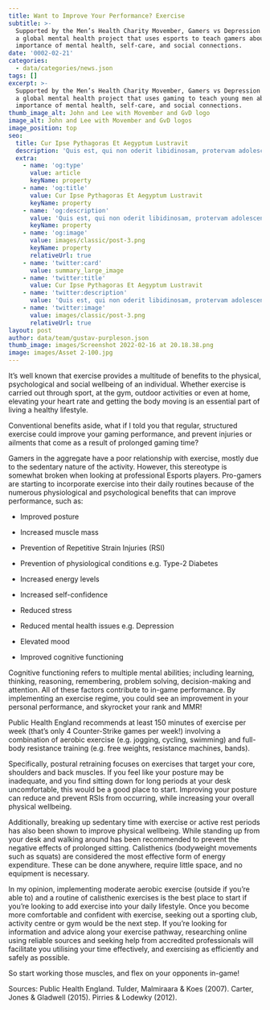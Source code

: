 ```yaml
---
title: Want to Improve Your Performance? Exercise
subtitle: >-
  Supported by the Men’s Health Charity Movember, Gamers vs Depression (GVD) is
  a global mental health project that uses esports to teach gamers about the
  importance of mental health, self-care, and social connections.
date: '0002-02-21'
categories:
  - data/categories/news.json
tags: []
excerpt: >-
  Supported by the Men’s Health Charity Movember, Gamers vs Depression (GVD) is
  a global mental health project that uses gaming to teach young men about the
  importance of mental health, self-care, and social connections.
thumb_image_alt: John and Lee with Movember and GvD logo
image_alt: John and Lee with Movember and GvD logos
image_position: top
seo:
  title: Cur Ipse Pythagoras Et Aegyptum Lustravit
  description: 'Quis est, qui non oderit libidinosam, protervam adolescentiam'
  extra:
    - name: 'og:type'
      value: article
      keyName: property
    - name: 'og:title'
      value: Cur Ipse Pythagoras Et Aegyptum Lustravit
      keyName: property
    - name: 'og:description'
      value: 'Quis est, qui non oderit libidinosam, protervam adolescentiam'
      keyName: property
    - name: 'og:image'
      value: images/classic/post-3.png
      keyName: property
      relativeUrl: true
    - name: 'twitter:card'
      value: summary_large_image
    - name: 'twitter:title'
      value: Cur Ipse Pythagoras Et Aegyptum Lustravit
    - name: 'twitter:description'
      value: 'Quis est, qui non oderit libidinosam, protervam adolescentiam'
    - name: 'twitter:image'
      value: images/classic/post-3.png
      relativeUrl: true
layout: post
author: data/team/gustav-purpleson.json
thumb_image: images/Screenshot 2022-02-16 at 20.18.38.png
image: images/Asset 2-100.jpg
---
```

It’s well known that exercise provides a multitude of benefits to the physical, psychological and social wellbeing of an individual. Whether exercise is carried out through sport, at the gym, outdoor activities or even at home, elevating your heart rate and getting the body moving is an essential part of living a healthy lifestyle. 

Conventional benefits aside, what if I told you that regular, structured exercise could improve your gaming performance, and prevent injuries or ailments that come as a result of prolonged gaming time?

Gamers in the aggregate have a poor relationship with exercise, mostly due to the sedentary nature of the activity. However, this stereotype is somewhat broken when looking at professional Esports players. Pro-gamers are starting to incorporate exercise into their daily routines because of the numerous physiological and psychological benefits that can improve performance, such as: 

*   Improved posture

*   Increased muscle mass

*   Prevention of Repetitive Strain Injuries (RSI)

*   Prevention of physiological conditions e.g. Type-2 Diabetes

*   Increased energy levels

*   Increased self-confidence

*   Reduced stress

*   Reduced mental health issues e.g. Depression

*   Elevated mood

*   Improved cognitive functioning

Cognitive functioning refers to multiple mental abilities; including learning, thinking, reasoning, remembering, problem solving, decision-making and attention. All of these factors contribute to in-game performance. By implementing an exercise regime, you could see an improvement in your personal performance, and skyrocket your rank and MMR! 

Public Health England recommends at least 150 minutes of exercise per week (that’s only 4 Counter-Strike games per week!) involving a combination of aerobic exercise (e.g. jogging, cycling, swimming) and full-body resistance training (e.g. free weights, resistance machines, bands). 

Specifically, postural retraining focuses on exercises that target your core, shoulders and back muscles. If you feel like your posture may be inadequate, and you find sitting down for long periods at your desk uncomfortable, this would be a good place to start. Improving your posture can reduce and prevent RSIs from occurring, while increasing your overall physical wellbeing. 

Additionally, breaking up sedentary time with exercise or active rest periods has also been shown to improve physical wellbeing. While standing up from your desk and walking around has been recommended to prevent the negative effects of prolonged sitting. Calisthenics (bodyweight movements such as squats) are considered the most effective form of energy expenditure. These can be done anywhere, require little space, and no equipment is necessary. 

In my opinion, implementing moderate aerobic exercise (outside if you’re able to) and a routine of calisthenic exercises is the best place to start if you’re looking to add exercise into your daily lifestyle. Once you become more comfortable and confident with exercise, seeking out a sporting club, activity centre or gym would be the next step. If you’re looking for information and advice along your exercise pathway, researching online using reliable sources and seeking help from accredited professionals will facilitate you utilising your time effectively, and exercising as efficiently and safely as possible. 

So start working those muscles, and flex on your opponents in-game! 

Sources: Public Health England. Tulder, Malmiraara & Koes (2007). Carter, Jones & Gladwell (2015). Pirries & Lodewky (2012). 
